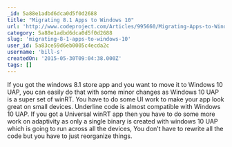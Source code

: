 ```yaml
---
_id: 5a88e1adbd6dca0d5f0d2688
title: "Migrating 8.1 Apps to Windows 10"
url: 'http://www.codeproject.com/Articles/995660/Migrating-Apps-to-Windows'
category: 5a88e1adbd6dca0d5f0d2688
slug: 'migrating-8-1-apps-to-windows-10'
user_id: 5a83ce59d6eb0005c4ecda2c
username: 'bill-s'
createdOn: '2015-05-30T09:04:38.000Z'
tags: []
---
```


If you got the windows 8.1 store app and you want to move it to Windows 10 UAP, you can easily do that with some minor changes as Windows 10 UAP is a super set of winRT. You have to do some UI work to make your app look great on small devices. Underline code is almost compatible with Windows 10 UAP. If you got a Universal winRT app then you have to do some more work on adaptivity as only a single binary is created with windows 10 UAP which is going to run across all the devices, You don’t have to rewrite all the code but you have to just reorganize things.
